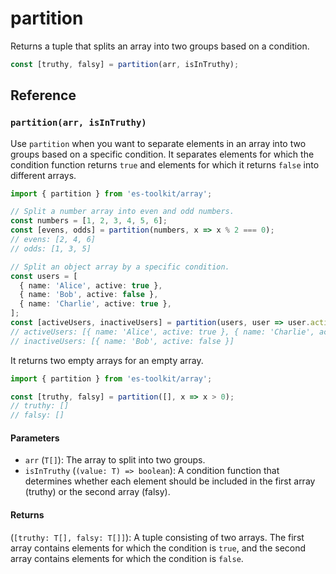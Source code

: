# partition

Returns a tuple that splits an array into two groups based on a condition.

```typescript
const [truthy, falsy] = partition(arr, isInTruthy);
```

## Reference

### `partition(arr, isInTruthy)`

Use `partition` when you want to separate elements in an array into two groups based on a specific condition. It separates elements for which the condition function returns `true` and elements for which it returns `false` into different arrays.

```typescript
import { partition } from 'es-toolkit/array';

// Split a number array into even and odd numbers.
const numbers = [1, 2, 3, 4, 5, 6];
const [evens, odds] = partition(numbers, x => x % 2 === 0);
// evens: [2, 4, 6]
// odds: [1, 3, 5]

// Split an object array by a specific condition.
const users = [
  { name: 'Alice', active: true },
  { name: 'Bob', active: false },
  { name: 'Charlie', active: true },
];
const [activeUsers, inactiveUsers] = partition(users, user => user.active);
// activeUsers: [{ name: 'Alice', active: true }, { name: 'Charlie', active: true }]
// inactiveUsers: [{ name: 'Bob', active: false }]
```

It returns two empty arrays for an empty array.

```typescript
import { partition } from 'es-toolkit/array';

const [truthy, falsy] = partition([], x => x > 0);
// truthy: []
// falsy: []
```

#### Parameters

- `arr` (`T[]`): The array to split into two groups.
- `isInTruthy` (`(value: T) => boolean`): A condition function that determines whether each element should be included in the first array (truthy) or the second array (falsy).

#### Returns

(`[truthy: T[], falsy: T[]]`): A tuple consisting of two arrays. The first array contains elements for which the condition is `true`, and the second array contains elements for which the condition is `false`.
